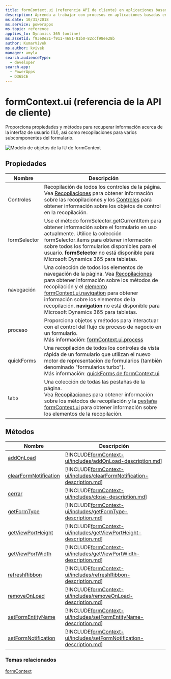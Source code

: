```yaml
---
title: formContext.ui (referencia API de cliente) en aplicaciones basadas en modelo| Microsoft Docs
description: Aprenda a trabajar con procesos en aplicaciones basadas en modelos mediante la API de cliente.
ms.date: 10/31/2018
ms.service: powerapps
ms.topic: reference
applies_to: Dynamics 365 (online)
ms.assetid: f93e0e21-f911-4681-81b0-82ccf98ee28b
author: KumarVivek
ms.author: kvivek
manager: amyla
search.audienceType:
  - developer
search.app:
  - PowerApps
  - D365CE
---
```

# <a name="formcontextui-client-api-reference"></a>formContext.ui (referencia de la API de cliente)



Proporciona propiedades y métodos para recuperar información acerca de la interfaz de usuario (IU), así como recopilaciones para varios subcomponentes del formulario.

![Modelo de objetos de la IU de formContext](../../media/ClientAPI-formContext-ui-Model.png)

## <a name="properties"></a>Propiedades

|Nombre|Descripción|
|--|--|
|Controles|Recopilación de todos los controles de la página. Vea [Recopilaciones](collections.md) para obtener información sobre las recopilaciones y los [Controles](controls.md) para obtener información sobre los objetos de control en la recopilación.|
|formSelector|Use el método formSelector.getCurrentItem para obtener información sobre el formulario en uso actualmente. Utilice la colección formSelector.items para obtener información sobre todos los formularios disponibles para el usuario. **formSelector** no está disponible para Microsoft Dynamics 365 para tabletas.|
|navegación|Una colección de todos los elementos de navegación de la página. Vea [Recopilaciones](collections.md) para obtener información sobre los métodos de recopilación y el [elemento formContext.ui.navigation](formContext-ui-navigation.md) para obtener información sobre los elementos de la recopilación. **navigation** no está disponible para Microsoft Dynamics 365 para tabletas.|
|proceso|Proporciona objetos y métodos para interactuar con el control del flujo de proceso de negocio en un formulario.<br/>Más información: [formContext.ui.process](formContext-ui-process.md)|
|quickForms|Una recopilación de todos los controles de vista rápida de un formulario que utilizan el nuevo motor de representación de formularios (también denominado "formularios turbo").<br/>Más información: [quickForms de formContext.ui](formContext-ui-quickforms.md)|
|tabs|Una colección de todas las pestañas de la página.<br/>Vea [Recopilaciones](collections.md) para obtener información sobre los métodos de recopilación y la [pestaña formContext.ui](formContext-ui-tabs.md) para obtener información sobre los elementos de la recopilación.|


## <a name="methods"></a>Métodos 

|Nombre|Descripción|
|--|--|
|[addOnLoad](formContext-ui/addOnload.md)|[!INCLUDE[formContext-ui/includes/addOnLoad-description.md](formContext-ui/includes/addOnLoad-description.md)]|
|[clearFormNotification](formContext-ui/clearFormNotification.md)|[!INCLUDE[formContext-ui/includes/clearFormNotification-description.md](formContext-ui/includes/clearFormNotification-description.md)]|
|[cerrar](formContext-ui/close.md)|[!INCLUDE[formContext-ui/includes/close-description.md](formContext-ui/includes/close-description.md)]|
|[getFormType](formContext-ui/getFormType.md)|[!INCLUDE[formContext-ui/includes/getFormType-description.md](formContext-ui/includes/getFormType-description.md)]|
|[getViewPortHeight](formContext-ui/getViewPortHeight.md)|[!INCLUDE[formContext-ui/includes/getViewPortHeight-description.md](formContext-ui/includes/getViewPortHeight-description.md)]|
|[getViewPortWidth](formContext-ui/getViewPortWidth.md)|[!INCLUDE[formContext-ui/includes/getViewPortWidth-description.md](formContext-ui/includes/getViewPortWidth-description.md)]|
|[refreshRibbon](formContext-ui/refreshRibbon.md)|[!INCLUDE[formContext-ui/includes/refreshRibbon-description.md](formContext-ui/includes/refreshRibbon-description.md)]|
|[removeOnLoad](formContext-ui/removeOnLoad.md)|[!INCLUDE[formContext-ui/includes/removeOnLoad-description.md](formContext-ui/includes/removeOnLoad-description.md)]|
|[setFormEntityName](formContext-ui/setFormEntityName.md)|[!INCLUDE[formContext-ui/includes/setFormEntityName-description.md](formContext-ui/includes/setFormEntityName-description.md)]|
|[setFormNotification](formContext-ui/setFormNotification.md)|[!INCLUDE[formContext-ui/includes/setFormNotification-description.md](formContext-ui/includes/setFormNotification-description.md)]|



### <a name="related-topics"></a>Temas relacionados

[formContext](../clientapi-form-context.md)




